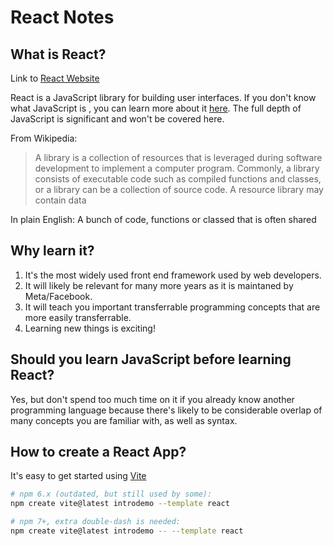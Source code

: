 # React Notes

## What is React?
Link to [React Website](https://opensource.fb.com/projects/react/)

React is a JavaScript library for building user interfaces. If you don't know what JavaScript is , you can learn more about it [here](https://developer.mozilla.org/en-US/docs/Learn_web_development/Core/Scripting/What_is_JavaScript). The full depth of JavaScript is significant and won't be covered here. 

From Wikipedia:
> A library is a collection of resources that is leveraged during software development to implement a computer program. Commonly, a library consists of executable code such as compiled functions and classes, or a library can be a collection of source code. A resource library may contain data

In plain English: A bunch of code, functions or classed that is often shared 
 

## Why learn it?
1) It's the most widely used front end framework used by web developers. 
2) It will likely be relevant for many more years as it is maintaned by Meta/Facebook. 
3) It will teach you important transferrable programming concepts that are more easily transferrable.
4) Learning new things is exciting!

## Should you learn JavaScript before learning React?
Yes, but don't spend too much time on it if you already know another programming language because there's likely to be considerable overlap of many concepts you are familiar with, as well as syntax.

## How to create a React App?

It's easy to get started using [Vite](https://vite.dev/)
```bash
# npm 6.x (outdated, but still used by some):
npm create vite@latest introdemo --template react

# npm 7+, extra double-dash is needed:
npm create vite@latest introdemo -- --template react

```


